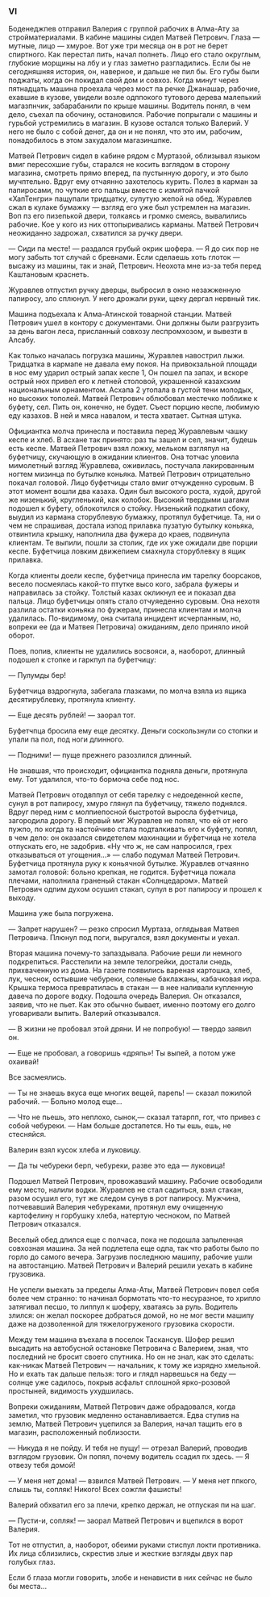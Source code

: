 ### VI

Боденеджпев отправил Валерия с группой рабочих в Алма-Ату за стройматериалами.
В кабине машины сидел Матвей Петрович.
Глаза — мутные, лицо — хмурое.
Вот уже три месяца он в рот не берет спиртного.
Как перестал пить, начал полнеть.
Лицо его стало округлым, глубокие морщины на лбу и у глаз заметно разгладились.
Если бы не сегодняшняя история, он, наверное, и дальше не пил бы.
Его губы были поджаты, когда он покидал свой дом и совхоз.
Когда минут через пятнадцать машина проехала через мост па речке Джанашар, рабочие, ехавшие в кузове, увидели возле одппокого тутового дерева малепький магазпнчик, забарабанили по крыше машины.
Водитель понял, в чем дело, съехал па обочину, остановился.
Рабочие попрыгали с машины и гурьбой устремились в магазин.
В кузове остался только Валерий.
У него не было с собой денег, да он и не понял, что это им, рабочим, понадобилось в этом захудалом магазиншпке.

Матвей Петрович сидел в кабине рядом с Муртазой, облизывал языком вмиг пересохшие губы, старался не косить взглядом в сторону магазина, смотреть прямо вперед, па пустынную дорогу, и это было мучптельно.
Вдруг ему отчаянно захотелось курить.
Полез в карман за папиросами, по чуткие его пальцы вместе с измятой пачкой «ХапТенгри» пащупали тридцатку, супутую жепой на обед.
Журавлев сжал в кулаке бумажку — взгляд его уже был устремлен на магазин.
Воп пз его пизепькой двери, толкаясь и громко смеясь, вывалились рабочие.
Кое у кого из них оттопыривались карманы.
Матвей Петрович неожиданно задрожал, схватился за ручку двери.

— Сиди па месте!
— раздался грубый окрик шофера.
— Я до сих пор не могу забыть тот случай с бревнами.
Если сделаешь хоть глоток — высажу из машины, так и знай, Петрович.
Неохота мне из-за тебя перед Каштановым краснеть.

Журавлев отпустил ручку дверцы, выбросил в окно незажженную папиросу, зло сплюнул.
У него дрожали руки, щеку дергал нервный тик.

Машина подъехала к Алма-Атинской товарной станции.
Матвей Петрович ушел в контору с документами.
Они должны были разгрузить за день вагон леса, присланный совхозу леспромхозом, и вывезти в Алсабу.

Как только началась погрузка машины, Журавлев навострил лыжи.
Тридцатка в кармапе не давала ему покоя.
На привокзальной площади в нос ему ударил острый запах кеспе 1, Он пошел па запах, и вскоре острый нюх привел его к летней столовой, украшенной казахским национальным орнаментом.
Асхапа 2 утопала в густой тени молодых, но высоких тополей.
Матвей Петрович облюбовал местечко поближе к буфету, сел.
Пить он, конечно, не будет.
Съест порцию кеспе, любимую еду казахов.
В ней и мяса навалом, и теста хватает.
Сытная штука.

Официантка молча принесла и поставила перед Журавлевым чашку кеспе и хлеб.
В асхане так принято: раз ты зашел и сел, значит, будешь есть кеспе.
Матвей Петрович взял ложку, мельком взгляпул на буфетчицу, скучающую в ожидании клиентов.
Она тотчас уловила мимолетный взгляд Журавлева, оживилась, постучала лакированным ногтем мизинца по бутылке коньяка.
Матвей Петрович отрицательно покачал головой.
Лицо буфетчицы стало вмиг отчужденно суровым.
В этот момент вошли два казаха.
Один был высокого роста, худой, другой же низенький, кругленький, как колобок.
Высокий твердыми шагами подошел к буфету, облокотился о стойку.
Низенький подкатил сбоку, выудил из кармана сторублевую бумажку, протяпул буфетчице.
Та, ни о чем не спрашивая, достала изпод прилавка пузатую бутылку коньяка, отвинтила крышку, наполнила два фужера до краев, подвинула клиентам.
Те выпили, пошли за столик, где их уже ожидали две порции кеспе.
Буфетчица ловким движепием смахнула сторублевку в ящик прилавка.

Когда клиенты доели кеспе, буфетчица принесла им тарелку боорсаков, весело посмеялась какой-то птутке высо кого, забрала фужеры и направилась за стойку.
Толстый казах окликнул ее и показал два пальца.
Лицо буфетчицы опять стало отчуяеденно суровым.
Она нехотя разлила остатки коньяка по фужерам, принесла клиентам и молча удалилась.
По-видимому, она считала инцидент исчерпанным, но, вопреки ее (да и Матвея Петровича) ожиданиям, дело приняло иной оборот.

Поев, попив, клиенты не удалились восвояси, а, наоборот, длинный подошел к стопке и гаркпул па буфетчицу:

— Пулумды бер!

Буфетчица вздрогнула, забегала глазками, по молча взяла из ящика десятирублевку, протянула клиенту.

— Еще десять рублей!
— заорал тот.

Буфетчпца бросила ему еще десятку.
Деньги соскользнули со стопки и упали па пол, под ноги длинного.

— Подними!
— пуще прежнего разозлился длинный.

Не знавшая, что происходит, официантка подняла деньги, протянула ему.
Тот удалился, что-то бормоча себе под нос.

Матвей Петрович отодвппул от себя тарелку с недоеденной кеспе, сунул в рот папиросу, хмуро глянул па буфетчицу, тяжело поднялся.
Вдруг перед ним с молпиепосной быстротой выросла буфетчица, загородила дорогу.
В первый миг Журавлев не попял, что ей от него пужпо, по когда та настойчиво стала подталкивать его к буфету, попял, в чем дело: он оказался свидетелем махинации и буфетчица не хотела отпускать его, не задобрив.
«Ну что ж, не сам напросился, грех отказываться от угощения...» — слабо подумал Матвей Петрович.
Буфетчица протянула руку к коньячной бутылке.
Журавлев отчаянно замотал головой: больно крепкая, не годится.
Буфетчица пожала плечами, наполнила граненый стакан «Солнцедаром».
Матвей Петрович одпим духом осушил стакап, супул в рот папиросу и прошел к выходу.

Машина уже была погружена.

— Запрет нарушен?
— резко спросил Муртаза, оглядывая Матвея Петровича.
Плюнул под поги, выругался, взял документы и уехал.

Вторая машина почему-то запаздывала.
Рабочие реши ли немного подкрепиться.
Расстелили на земле телогрейки, достали снедь, прихваченную из дома.
На газете появились вареная картошка, хлеб, лук, чеснок, остывшие чебуреки, соленые баклажаны, кабачковая икра.
Крышка термоса превратилась в стакан — в нее наливали купленную давеча по дороге водку.
Подошла очередь Валерия.
Он отказался, заявив, что не пьет.
Как это обычно бывает, именно поэтому его долго уговаривали выпить.
Валерий отказывался.

— В жизни не пробовал этой дряни.
И не попробую!
— твердо заявил он.

— Еще не пробовал, а говоришь «дряпь»!
Ты выпей, а потом уже охаивай!

Все засмеялись.

— Ты не знаешь вкуса еще многих вещей, парепь!
— сказал пожилой рабочий.
— Больно молод еще...

— Что не пьешь, это неплохо, сынок,— сказал татарпп, гот, что привез с собой чебуреки.
— Нам больше достапется.
Но ты ешь, ешь, не стесняйся.

Валерин взял кусок хлеба и луковицу.

— Да ты чебуреки берп, чебуреки, разве это еда — луковица!

Подошел Матвей Петрович, провожавший машину.
Рабочие освободили ему место, налили водки.
Журавлев не стал садиться, взял стакан, разом осушил его, тут же следом сунув в рот папиросу.
Мужчина, потчевавший Валерия чебуреками, протянул ему очищенную картофелину н горбушку хлеба, натертую чесноком, по Матвей Петрович отказался.

Веселый обед длился еще с полчаса, пока не подошла запыленная совхозная машина.
За ней подлетела еще одпа, так что работы было по горло до самого вечера.
Загрузив последнюю машипу, рабочие ушли на автостанцию.
Матвей Петрович и Валерий решили уехать в кабине грузовика.

Не успели выехать за пределы Алма-Аты, Матвей Петрович повел себя более чем странно: то начинал бормотать что-то несуразное, то хрипло затягивал песшо, то липпул к шоферу, хватаясь за руль.
Водитель злился: он желал поскорее добраться домой, но не мог вести машипу даже на дозволенной для тяжелогруженого грузовика скорости.

Между тем машина въехала в поселок Таскансув.
Шофер решил высадить на автобусной остановке Петровича с Валерием, зная, что последний не бросит своего спутника.
Но он не знал, как это сделать: как-никак Матвей Петрович — начальник, к тому же изрядно хмельной.
Но и ехать так дальше пельзя: того и глядп нарвешься на беду — солнце уже садилось, покрыв асфальт сплошной ярко-розовой простыней, видимость ухудшилась.

Вопреки ожиданиям, Матвей Петрович даже обрадовался, когда заметил, что грузовик медленно останавливается.
Едва ступив на землю, Матвей Петрович уцепился за Валерия, начал тащить его в магазин, расположенный поблизости.

— Никуда я не пойду.
И тебя не пущу!
— отрезал Валерий, проводив взглядом грузовик.
Он попял, почему водитель ссадил пх здесь.
— Я отвезу тебя домой!

— У меня нет дома!
— взвился Матвей Петрович.
— У меня нет ппкого, слышь ты, сопляк!
Никого!
Всех сожгли фашисты!

Валерий обхватил его за плечи, крепко держал, не отпуская пи на шаг.

— Пусти-и, сопляк!
— заорал Матвей Петрович и вцепился в ворот Валерия.

Тот не отпустил, а, наоборот, обеими руками стиспул локти противника.
Их лица сблизились, скрестив злые и жесткие взгляды двух пар голубых глаз.

Если б глаза могли говорить, злобе и ненависти в них сейчас не было бы места...
